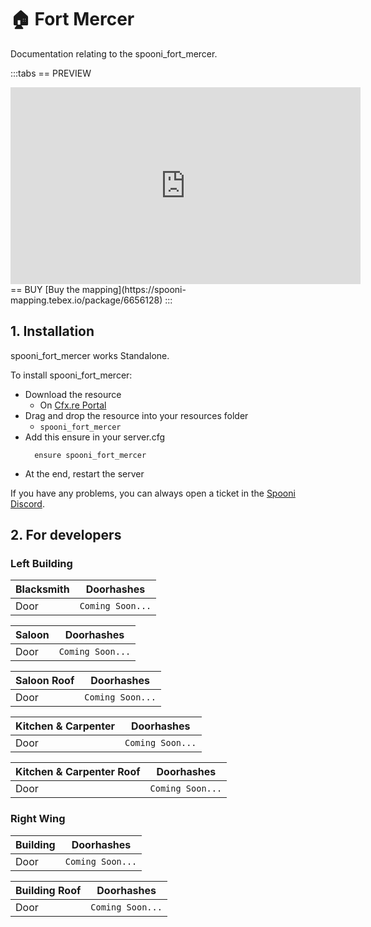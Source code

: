 # 🏠 Fort Mercer
Documentation relating to the spooni_fort_mercer.

:::tabs
== PREVIEW
<iframe width="560" height="315" src="https://www.youtube.com/embed/cTO6YMh6huc?si=kBRe9DEjwBzhL2sC" frameborder="0" allow="accelerometer; autoplay; clipboard-write; encrypted-media; gyroscope; picture-in-picture; web-share" referrerpolicy="strict-origin-when-cross-origin" allowfullscreen></iframe>
== BUY
[Buy the mapping](https://spooni-mapping.tebex.io/package/6656128)
:::

## 1. Installation
spooni_fort_mercer works Standalone.  

To install spooni_fort_mercer:
- Download the resource
  - On [Cfx.re Portal](https://portal.cfx.re/)
- Drag and drop the resource into your resources folder
  - `spooni_fort_mercer`
- Add this ensure in your server.cfg
  ```
    ensure spooni_fort_mercer
  ```
- At the end, restart the server

If you have any problems, you can always open a ticket in the [Spooni Discord](https://discord.gg/spooni).

## 2. For developers
### Left Building
| Blacksmith                 | Doorhashes
|---------------------------|----------------------------------------------------------------------------------|
| Door                      | `Coming Soon...`

| Saloon                    | Doorhashes
|---------------------------|----------------------------------------------------------------------------------|
| Door                      | `Coming Soon...`

| Saloon Roof               | Doorhashes
|---------------------------|----------------------------------------------------------------------------------|
| Door                      | `Coming Soon...`

| Kitchen & Carpenter       | Doorhashes
|---------------------------|----------------------------------------------------------------------------------|
| Door                      | `Coming Soon...`

| Kitchen & Carpenter Roof  | Doorhashes
|---------------------------|----------------------------------------------------------------------------------|
| Door                      | `Coming Soon...`

### Right Wing
| Building                  | Doorhashes
|---------------------------|----------------------------------------------------------------------------------|
| Door                      | `Coming Soon...`

| Building Roof             | Doorhashes
|---------------------------|----------------------------------------------------------------------------------|
| Door                      | `Coming Soon...`